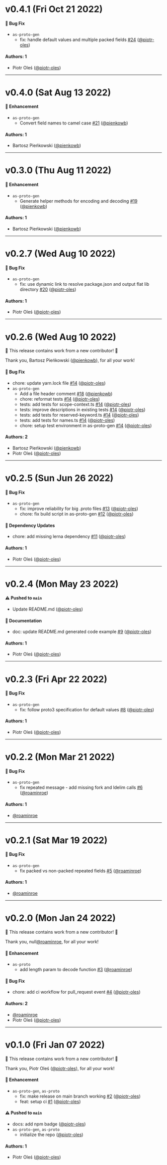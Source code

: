 # v0.4.1 (Fri Oct 21 2022)

#### 🐛 Bug Fix

- `as-proto-gen`
  - fix: handle default values and multiple packed fields [#24](https://github.com/piotr-oles/as-proto/pull/24) ([@piotr-oles](https://github.com/piotr-oles))

#### Authors: 1

- Piotr Oleś ([@piotr-oles](https://github.com/piotr-oles))

---

# v0.4.0 (Sat Aug 13 2022)

#### 🚀 Enhancement

- `as-proto-gen`
  - Convert field names to camel case [#21](https://github.com/piotr-oles/as-proto/pull/21) ([@pienkowb](https://github.com/pienkowb))

#### Authors: 1

- Bartosz Pieńkowski ([@pienkowb](https://github.com/pienkowb))

---

# v0.3.0 (Thu Aug 11 2022)

#### 🚀 Enhancement

- `as-proto-gen`
  - Generate helper methods for encoding and decoding [#19](https://github.com/piotr-oles/as-proto/pull/19) ([@pienkowb](https://github.com/pienkowb))

#### Authors: 1

- Bartosz Pieńkowski ([@pienkowb](https://github.com/pienkowb))

---

# v0.2.7 (Wed Aug 10 2022)

#### 🐛 Bug Fix

- `as-proto-gen`
  - fix: use dynamic link to resolve package.json and output flat lib directory [#20](https://github.com/piotr-oles/as-proto/pull/20) ([@piotr-oles](https://github.com/piotr-oles))

#### Authors: 1

- Piotr Oleś ([@piotr-oles](https://github.com/piotr-oles))

---

# v0.2.6 (Wed Aug 10 2022)

:tada: This release contains work from a new contributor! :tada:

Thank you, Bartosz Pieńkowski ([@pienkowb](https://github.com/pienkowb)), for all your work!

#### 🐛 Bug Fix

- chore: update yarn.lock file [#14](https://github.com/piotr-oles/as-proto/pull/14) ([@piotr-oles](https://github.com/piotr-oles))
- `as-proto-gen`
  - Add a file header comment [#18](https://github.com/piotr-oles/as-proto/pull/18) ([@pienkowb](https://github.com/pienkowb))
  - chore: reformat tests [#14](https://github.com/piotr-oles/as-proto/pull/14) ([@piotr-oles](https://github.com/piotr-oles))
  - tests: add tests for scope-context.ts [#14](https://github.com/piotr-oles/as-proto/pull/14) ([@piotr-oles](https://github.com/piotr-oles))
  - tests: improve descriptions in existing tests [#14](https://github.com/piotr-oles/as-proto/pull/14) ([@piotr-oles](https://github.com/piotr-oles))
  - tests: add tests for reserved-keyword.ts [#14](https://github.com/piotr-oles/as-proto/pull/14) ([@piotr-oles](https://github.com/piotr-oles))
  - tests: add tests for names.ts [#14](https://github.com/piotr-oles/as-proto/pull/14) ([@piotr-oles](https://github.com/piotr-oles))
  - chore: setup test environment in as-proto-gen [#14](https://github.com/piotr-oles/as-proto/pull/14) ([@piotr-oles](https://github.com/piotr-oles))

#### Authors: 2

- Bartosz Pieńkowski ([@pienkowb](https://github.com/pienkowb))
- Piotr Oleś ([@piotr-oles](https://github.com/piotr-oles))

---

# v0.2.5 (Sun Jun 26 2022)

#### 🐛 Bug Fix

- `as-proto-gen`
  - fix: improve reliability for big .proto files [#13](https://github.com/piotr-oles/as-proto/pull/13) ([@piotr-oles](https://github.com/piotr-oles))
  - chore: fix build script in as-proto-gen [#12](https://github.com/piotr-oles/as-proto/pull/12) ([@piotr-oles](https://github.com/piotr-oles))

#### 🔩 Dependency Updates

- chore: add missing lerna dependency [#11](https://github.com/piotr-oles/as-proto/pull/11) ([@piotr-oles](https://github.com/piotr-oles))

#### Authors: 1

- Piotr Oleś ([@piotr-oles](https://github.com/piotr-oles))

---

# v0.2.4 (Mon May 23 2022)

#### ⚠️ Pushed to `main`

- Update README.md ([@piotr-oles](https://github.com/piotr-oles))

#### 📝 Documentation

- doc: update README.md generated code example [#9](https://github.com/piotr-oles/as-proto/pull/9) ([@piotr-oles](https://github.com/piotr-oles))

#### Authors: 1

- Piotr Oleś ([@piotr-oles](https://github.com/piotr-oles))

---

# v0.2.3 (Fri Apr 22 2022)

#### 🐛 Bug Fix

- `as-proto-gen`
  - fix: follow proto3 specification for default values [#8](https://github.com/piotr-oles/as-proto/pull/8) ([@piotr-oles](https://github.com/piotr-oles))

#### Authors: 1

- Piotr Oleś ([@piotr-oles](https://github.com/piotr-oles))

---

# v0.2.2 (Mon Mar 21 2022)

#### 🐛 Bug Fix

- `as-proto-gen`
  - fix repeated message - add missing fork and ldelim calls [#6](https://github.com/piotr-oles/as-proto/pull/6) ([@roaminroe](https://github.com/roaminroe))

#### Authors: 1

- [@roaminroe](https://github.com/roaminroe)

---

# v0.2.1 (Sat Mar 19 2022)

#### 🐛 Bug Fix

- `as-proto-gen`
  - fix packed vs non-packed repeated fields [#5](https://github.com/piotr-oles/as-proto/pull/5) ([@roaminroe](https://github.com/roaminroe))

#### Authors: 1

- [@roaminroe](https://github.com/roaminroe)

---

# v0.2.0 (Mon Jan 24 2022)

:tada: This release contains work from a new contributor! :tada:

Thank you, null[@roaminroe](https://github.com/roaminroe), for all your work!

#### 🚀 Enhancement

- `as-proto`
  - add length param to decode function [#3](https://github.com/piotr-oles/as-proto/pull/3) ([@roaminroe](https://github.com/roaminroe))

#### 🐛 Bug Fix

- chore: add ci workflow for pull_request event [#4](https://github.com/piotr-oles/as-proto/pull/4) ([@piotr-oles](https://github.com/piotr-oles))

#### Authors: 2

- [@roaminroe](https://github.com/roaminroe)
- Piotr Oleś ([@piotr-oles](https://github.com/piotr-oles))

---

# v0.1.0 (Fri Jan 07 2022)

:tada: This release contains work from a new contributor! :tada:

Thank you, Piotr Oleś ([@piotr-oles](https://github.com/piotr-oles)), for all your work!

#### 🚀 Enhancement

- `as-proto-gen`, `as-proto`
  - fix: make release on main branch working [#2](https://github.com/piotr-oles/as-proto/pull/2) ([@piotr-oles](https://github.com/piotr-oles))
  - feat: setup ci [#1](https://github.com/piotr-oles/as-proto/pull/1) ([@piotr-oles](https://github.com/piotr-oles))

#### ⚠️ Pushed to `main`

- docs: add npm badge ([@piotr-oles](https://github.com/piotr-oles))
- `as-proto-gen`, `as-proto`
  - initialize the repo ([@piotr-oles](https://github.com/piotr-oles))

#### Authors: 1

- Piotr Oleś ([@piotr-oles](https://github.com/piotr-oles))
